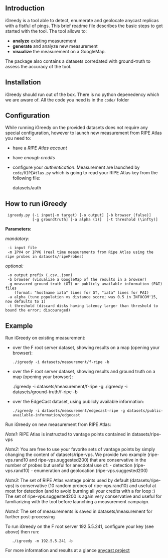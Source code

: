 Introduction
-------------
iGreedy is a tool able to detect, enumerate and geolocate anycast replicas with a fistful of pings. 
This brief readme file describes the basic steps to get started with the tool. The tool
allows to:  
- **analyze** existing measurement 
- **generate** and analyze new measurement 
- **visualize** the measurement on a GoogleMap. 

The package also contains a datasets corredated with ground-truth to 
assess the accuracy of the tool.


Installation
-------------
iGreedy should run out of the box. There is no python depenedency which 
we are aware of. All the code you need is in the `code/` folder



Configuration
-------------
While running iGreedy on the provided datasets does not require any special
configuration, however to launch new measurement from RIPE Atlas you need to:
- have a *RIPE Atlas account*
- have *enough credits*
- configure your *authentication*. 
Measurement are launched by `code/RIPEAtlas.py` which is going
to read your RIPE Atlas key from the following file:

    datasets/auth

How to run iGreedy
-------------

     igreedy.py (-i input|-m target) [-o output] [-b browser (false)] 
                [-g groundtruth] [-a alpha (1)]  [-t threshold (\infty)] 

**Parameters:**

*mandatory:*

     -i input file
     -m IPV4 or IPV6 (real time measurements from Ripe Atlas using the ripe probes in datasets/ripeProbes) 

*optional:*

     -o output prefix (.csv,.json)
     -b browser (visualize a GoogleMap of the results in a browser)
     -g measured ground truth (GT) or publicly available information (PAI) files 
        (format: "hostname iata" lines for GT, "iata" lines for PAI)
     -a alpha (tune population vs distance score; was 0.5 in INFOCOM'15, now defaults to 1)
     -t threshold (discard disks having latency larger than threshold to bound the error; discouraged)


Example
-------------

Run iGreedy on existing measurement:
- over the F root server dataset, showing results on a map (opening your browser):

    `./igreedy -i datasets/measurement/f-ripe -b`

- over the F root server dataset, showing results and ground truth on a map (opening your browser):

    ./igreedy -i datasets/measurement/f-ripe -g ./igreedy -i datasets/ground-truth/f-ripe -b

- over the EdgeCast dataset, using publicly available information:

    `./igreedy -i datasets/measurement/edgecast-ripe -g datasets/public-available-information/edgecast `
    

Run iGreedy on new measurement from RIPE Atlas:
 
*Note1:* RIPE Atlas is instructed to vantage points contained in
            datasets/ripe-vps

*Note2:* You are free to use your favorite sets of vantage points by simply changing 
       the content of datasets/ripe-vps. We provide two example (ripe-vps.rand10 
       and ripe-vps.suggested200) that are conservative in the number of probes
       but useful for anecdotal use of:
        - detection (ripe-vps.rand10)
        - enumeration and geolocation (ripe-vps.suggested200)

*Note3:* The set of RIPE Atlas vantage points used by default (datasets/ripe-vps) is 
       conservative (10 random probes of ripe-vps.rand10) and useful at most for 
       detection (and to avoid burning all your credits with a for loop :)
       The set of ripe-vps.suggested200 is again very conservative and useful for 
       familiarizing with the tool before launching a measurement campaign. 

*Note4:* The set of measurements is saved in datasets/measurement for further post-processing

To run iGreedy on the F root server 192.5.5.241, configure your key (see above) then run:

       ./igreedy -m 192.5.5.241 -b
       
For more information and results at a glance [anycast project](perso.telecom-paristech.fr/~drossi/anycast/) 

